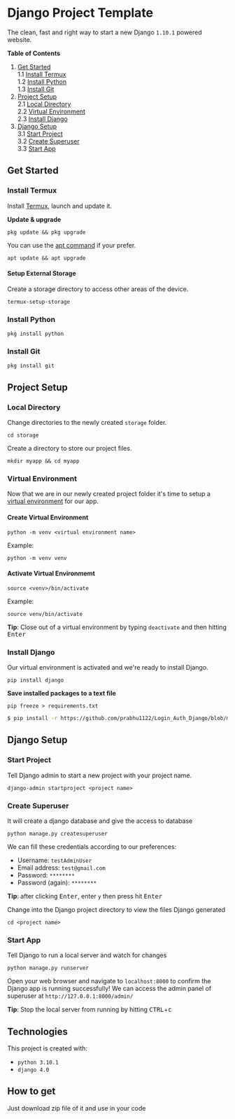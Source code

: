 # Django Project Template

The clean, fast and right way to start a new Django `1.10.1` powered website.

**Table of Contents**
1. [Get Started](#get-started)  
    1.1 [Install Termux](#install-termux)  
    1.2 [Install Python](#install-python)  
    1.3 [Install Git](#install-git)  
2. [Project Setup](#project-setup)  
    2.1 [Local Directory](#local-directory)  
    2.2 [Virtual Environment](#virtual-environment)  
    2.3 [Install Django](#install-django)  
3. [Django Setup](#django-setup)  
    3.1 [Start Project](#start-project)  
    3.2 [Create Superuser](#create-superuser)  
    3.3 [Start App](#start-app)  

## Get Started 
### Install Termux
Install [Termux](https://termux.com/), launch and update it.

**Update & upgrade**
```
pkg update && pkg upgrade
```
You can use the [apt command](https://en.wikipedia.org/wiki/APT_(Debian)) if your prefer. 
```
apt update && apt upgrade
```
#### Setup External Storage
Create a storage directory to access other areas of the device.
```
termux-setup-storage
```
### Install Python
```
pkg install python
```

### Install Git
```
pkg install git
```

## Project Setup

### Local Directory
Change directories to the newly created `storage` folder.
```
cd storage
```

Create a directory to store our project files.
```
mkdir myapp && cd myapp
```

### Virtual Environment
Now that we are in our newly created project folder it's time to setup a [virtual environment](https://docs.python.org/3/tutorial/venv.html) for our app.

#### Create Virtual Environment
```
python -m venv <virtual environment name>
```

Example:
```
python -m venv venv
```
#### Activate Virtual Environmemt

```
source <venv>/bin/activate
```

Example:
```
source venv/bin/activate
```

**Tip**: Close out of a virtual environment by typing `deactivate` and then hitting <kbd>Enter</kbd>

### Install Django
Our virtual environment is activated and we're ready to install Django.

```
pip install django
```

**Save installed packages to a text file**
```
pip freeze > requirements.txt
```
```bash
$ pip install -r https://github.com/prabhu1122/Login_Auth_Django/blob/main/requirements.txt
```

## Django Setup

### Start Project
Tell Django admin to start a new project with your project name.

```
django-admin startproject <project name>
```

### Create Superuser
It will create a django database and give the access to database
```
python manage.py createsuperuser

```
We can fill these credentials according to our preferences:
* Username: `testAdminUser`
* Email address: `test@gmail.com`
* Password: `********`
* Password (again): `********`

**Tip**: after clicking <kbd>Enter</kbd>, enter `y` then press hit <kbd>Enter</kbd>

Change into the Django project directory to view the files Django generated
```
cd <project name>
```
### Start App
Tell Django to run a local server and watch for changes
```
python manage.py runserver
```
Open your web browser and navigate to `localhost:8000` to confirm the Django app is running successfully!
We can access the admin panel of superuser at  `http://127.0.0.1:8000/admin/`

**Tip**: Stop the local server from running by hitting <kbd>CTRL</kbd>+<kbd>c</kbd>

## Technologies
This project is created with:
* `python 3.10.1`
* `django 4.0`

## How to get
Just download zip file of it and use in your code









